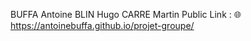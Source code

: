 BUFFA Antoine
BLIN Hugo
CARRE Martin
Public Link : :globe_with_meridians: https://antoinebuffa.github.io/projet-groupe/
